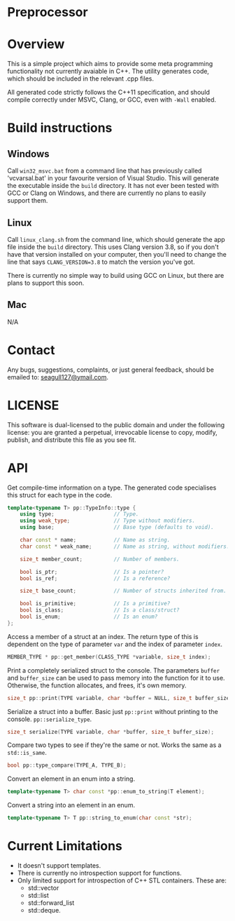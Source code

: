 # Preprocessor


# Overview

This is a simple project which aims to provide some meta programming functionality not currently avaiable in C++. The utility generates code, which should be included in the relevant .cpp files.

All generated code strictly follows the C++11 specification, and should compile correctly under MSVC, Clang, or GCC, even with `-Wall` enabled.

# Build instructions

## Windows
Call `win32_msvc.bat` from a command line that has previously called 'vcvarsal.bat' in your favourite version of Visual Studio. This will generate the executable inside the `build` directory. It has not ever been tested with GCC or Clang on Windows, and there are currently no plans to easily support them.

## Linux
Call `linux_clang.sh` from the command line, which should generate the app file inside the `build` directory. This uses Clang version 3.8, so if you don't have that version installed on your computer, then you'll need to change the line that says `CLANG_VERSION=3.8` to match the version you've got.

There is currently no simple way to build using GCC on Linux, but there are plans to support this soon.

## Mac
N/A

# Contact

Any bugs, suggestions, complaints, or just general feedback, should be emailed to: seagull127@ymail.com.

# LICENSE

This software is dual-licensed to the public domain and under the following license: you are granted a perpetual, irrevocable license to copy, modify, publish, and distribute this file as you see fit.

# API
Get compile-time information on a type. The generated code specialises this struct for each type in the code.
```C++
template<typename T> pp::TypeInfo::type {
    using type;                   // Type.
    using weak_type;              // Type without modifiers.
    using base;                   // Base type (defaults to void).

    char const * name;            // Name as string.
    char const * weak_name;       // Name as string, without modifiers.

    size_t member_count;          // Number of members.

    bool is_ptr;                  // Is a pointer?
    bool is_ref;                  // Is a reference?

    size_t base_count;            // Number of structs inherited from.

    bool is_primitive;            // Is a primitive?
    bool is_class;                // Is a class/struct?
    bool is_enum;                 // Is an enum?
};
```

Access a member of a struct at an index. The return type of this is dependent on the type of parameter `var` and the index of parameter `index`.
```C++
MEMBER_TYPE * pp::get_member(CLASS_TYPE *variable, size_t index);
```

Print a completely serialized struct to the console. The parameters `buffer` and `buffer_size` can be used to pass memory into the function for it to use. Otherwise, the function allocates, and frees, it's own memory.
```C++
size_t pp::print(TYPE variable, char *buffer = NULL, size_t buffer_size = 0);
```

Serialize a struct into a buffer. Basic just `pp::print` without printing to the console.
`pp::serialize_type`.
```C++
size_t serialize(TYPE variable, char *buffer, size_t buffer_size);
```

Compare two types to see if they're the same or not. Works the same as a `std::is_same`.
```C++
bool pp::type_compare(TYPE_A, TYPE_B);
```

Convert an element in an enum into a string.
```C++
template<typename T> char const *pp::enum_to_string(T element);
```

Convert a string into an element in an enum.
```C++
template<typename T> T pp::string_to_enum(char const *str);
```

# Current Limitations
- It doesn't support templates.
- There is currently no introspection support for functions.
- Only limited support for introspection of C++ STL containers. These are:
    - std::vector
    - std::list
    - std::forward_list
    - std::deque.
